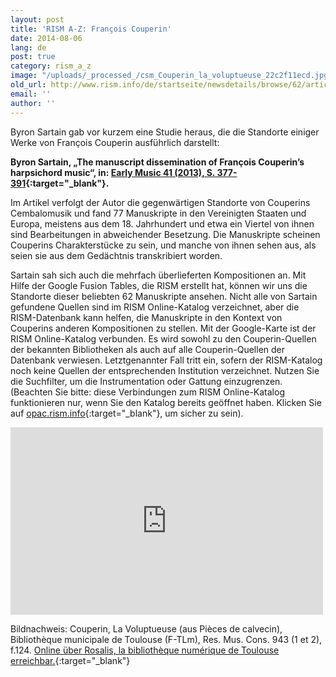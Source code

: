 ```yaml
---
layout: post
title: 'RISM A-Z: François Couperin'
date: 2014-08-06
lang: de
post: true
category: rism_a_z
image: "/uploads/_processed_/csm_Couperin_la_voluptueuse_22c2f11ecd.jpg"
old_url: http://www.rism.info/de/startseite/newsdetails/browse/62/article/64/rism-a-z-francois-couperin.html
email: ''
author: ''
---
```



Byron Sartain gab vor kurzem eine Studie heraus, die die Standorte einiger Werke von François Couperin ausführlich darstellt:

**Byron Sartain, „The manuscript dissemination of François Couperin’s harpsichord music“, in: [Early Music 41 (2013), S. 377-391](http://em.oxfordjournals.org/content/41/3.toc){:target="_blank"}.**

Im Artikel verfolgt der Autor die gegenwärtigen Standorte von Couperins Cembalomusik und fand 77 Manuskripte in den Vereinigten Staaten und Europa, meistens aus dem 18. Jahrhundert und etwa ein Viertel von ihnen sind Bearbeitungen in abweichender Besetzung. Die Manuskripte scheinen Couperins Charakterstücke zu sein, und manche von ihnen sehen aus, als seien sie aus dem Gedächtnis transkribiert worden.

Sartain sah sich auch die mehrfach überlieferten Kompositionen an. Mit Hilfe der Google Fusion Tables, die RISM erstellt hat, können wir uns die Standorte dieser beliebten 62 Manuskripte ansehen. Nicht alle von Sartain gefundene Quellen sind im RISM Online-Katalog verzeichnet, aber die RISM-Datenbank kann helfen, die Manuskripte in den Kontext von Couperins anderen Kompositionen zu stellen. Mit der Google-Karte ist der RISM Online-Katalog verbunden. Es wird sowohl zu den Couperin-Quellen der bekannten Bibliotheken als auch auf alle Couperin-Quellen der Datenbank verwiesen. Letztgenannter Fall tritt ein, sofern der RISM-Katalog noch keine Quellen der entsprechenden Institution verzeichnet. Nutzen Sie die Suchfilter, um die Instrumentation oder Gattung einzugrenzen. (Beachten Sie bitte: diese Verbindungen zum RISM Online-Katalog funktionieren nur, wenn Sie den Katalog bereits geöffnet haben. Klicken Sie auf [opac.rism.info](http://opac.rism.info/){:target="_blank"}, um sicher zu sein).



<iframe width="500" height="300" scrolling="no" frameborder="no" src="https://www.google.com/fusiontables/embedviz?q=select+col0+from+1LJaPa_YqDSSDzrsIriPvKNKNVKV9cETPVpYI3P_0&amp;viz=MAP&amp;h=false&amp;lat=49.91817071907786&amp;lng=8.697899640050991&amp;t=1&amp;z=6&amp;l=col0&amp;y=2&amp;tmplt=2&amp;hml=ONE_COL_LAT_LNG"></iframe>





Bildnachweis: Couperin, La Voluptueuse (aus Pièces de calvecin), Bibliothèque municipale de Toulouse (F-TLm), Res. Mus. Cons. 943 (1 et 2), f.124. [Online über Rosalis, la bibliothèque numérique de Toulouse erreichbar.](http://numerique.bibliotheque.toulouse.fr/ark:/74899/B315556101_RMCONS0943){:target="_blank"}




